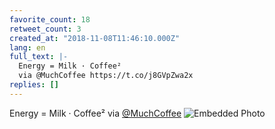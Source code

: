 ```yaml
---
favorite_count: 18
retweet_count: 3
created_at: "2018-11-08T11:46:10.000Z"
lang: en
full_text: |-
  Energy = Milk · Coffee²
  via @MuchCoffee https://t.co/j8GVpZwa2x
replies: []
---
```


Energy = Milk · Coffee² via [@MuchCoffee](https://twitter.com/MuchCoffee)
![Embedded Photo](https://twitter-media-coderbyheart.s3.eu-north-1.amazonaws.com/1060498711409803265-DrelG3mXQAUFdAs.jpg)
